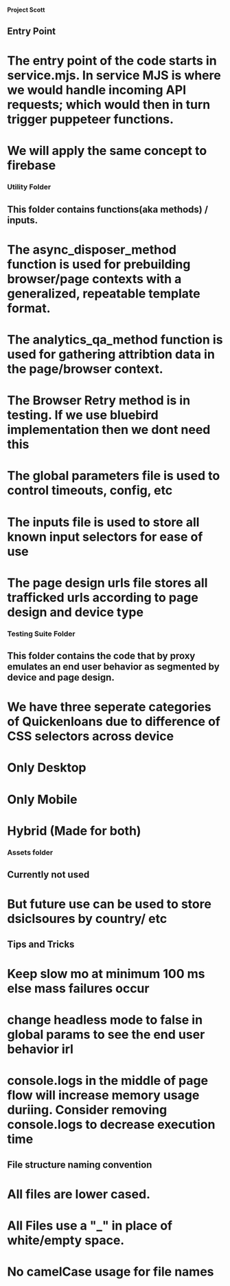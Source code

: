 #### Project Scott

## Entry Point
# The entry point of the code starts in service.mjs. In service MJS is where we would handle incoming API requests; which would then in turn trigger puppeteer functions.
# We will apply the same concept to firebase


### Utility Folder
## This folder contains functions(aka methods) / inputs.
# The async_disposer_method function is used for prebuilding browser/page contexts with a generalized, repeatable template format.
# The analytics_qa_method function is used for gathering attribtion data in the page/browser context.
# The Browser Retry method is in testing. If we use bluebird implementation then we dont need this
# The global parameters file is used to control timeouts, config, etc
# The inputs file is used to store all known input selectors for ease of use
# The page design urls file stores all trafficked urls according to page design and device type

### Testing Suite Folder
## This folder contains the code that by proxy emulates an end user behavior as segmented by device and page design. 
# We have three seperate categories of Quickenloans due to difference of CSS selectors across device
# Only Desktop
# Only Mobile
# Hybrid (Made for both)


### Assets folder
## Currently not used
# But future use can be used to store dsiclsoures by country/ etc


## Tips and Tricks
# Keep slow mo at minimum 100 ms else mass failures occur
# change headless mode to false in global params to see the end user behavior irl
# console.logs in the middle of page flow will increase memory usage duriing. Consider removing console.logs to decrease execution time

## File structure naming convention
# All files are lower cased. 
# All Files use a "_" in place of white/empty space.
# No camelCase usage for file names